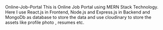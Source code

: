 Online-Job-Portal
This is Online Job Portal using MERN Stack Technology. Here I use React.js in Frontend, Node.js and Express.js in Backend and MongoDb as database to store the data and use cloudinary to store the assets like profile photo , resumes etc.
